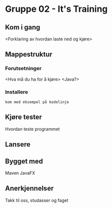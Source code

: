 # Gruppe 02 - It's Training
<Et avsnitt med beskrivelse her>

## Kom i gang
<Forklaring av hvordan laste ned og kjøre>

## Mappestruktur

### Forutsetninger
<Hva må du ha for å kjøre>
<Java?>

### Installere

```
kom med eksempel på kodelinje 
```

## Kjøre tester 
Hvordan teste programmet

## Lansere 

## Bygget med
Maven
JavaFX

## Anerkjennelser
Takk til oss, studasser og faget 